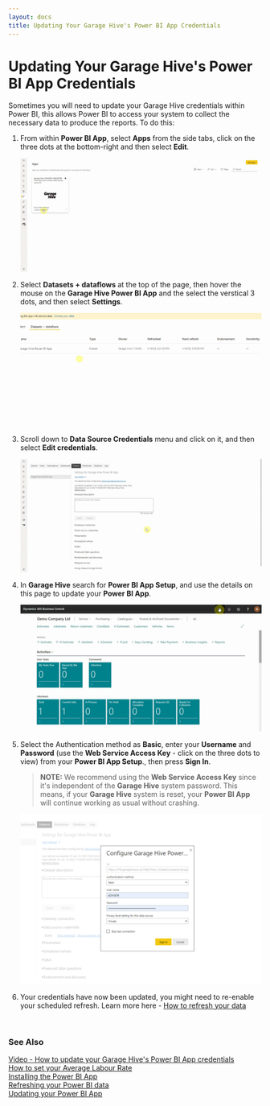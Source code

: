 ```yaml
---
layout: docs
title: Updating Your Garage Hive's Power BI App Credentials
---
```


# Updating Your Garage Hive's Power BI App Credentials
Sometimes you will need to update your Garage Hive credentials within Power BI, this allows Power BI to access your system to collect the necessary data to produce the reports. To do this:
1. From within **Power BI App**, select **Apps** from the side tabs, click on the three dots at the bottom-right and then select **Edit**. 

   ![](media/garagehive-powerbi-update-credentials1.gif)

2. Select **Datasets + dataflows** at the top of the page, then hover the mouse on the **Garage Hive Power BI App** and the select the verstical 3 dots, and then select **Settings**.

   ![](media/garagehive-powerbi-update-credentials2.gif)

3. Scroll down to **Data Source Credentials** menu and click on it, and then select **Edit credentials**.

   ![](media/garagehive-powerbi-update-credentials3.gif)

4. In **Garage Hive** search for **Power BI App Setup**, and use the details on this page to update your **Power BI App**.

   ![](media/garagehive-installing-powerbi-app3.gif)

5. Select the Authentication method as **Basic**, enter your **Username** and **Password** (use the **Web Service Access Key** - click on the three dots to view) from your **Power BI App Setup**., then press **Sign In**.

   > **NOTE:** We recommend using the **Web Service Access Key** since it's independent of the **Garage Hive** system password. This means, if your **Garage Hive** system is reset, your **Power BI App** will continue working as usual without crashing.

   ![](media/garagehive-powerbi-update-credentials5.png)

6. Your credentials have now been updated, you might need to re-enable your scheduled refresh. Learn more here - [How to refresh your data](https://docs.garagehive.co.uk/docs/powerbi-refresh-data.html "How to refresh your data")


<br>

### **See Also**
[Video - How to update your Garage Hive's Power BI App credentials](https://youtu.be/dcvhako90OE) \
[How to set your Average Labour Rate](garagehive-labour-rate.html) \
[Installing the Power BI App](powerbi-installing-app.html) \
[Refreshing your Power BI data](powerbi-refresh-data.html) \
[Updating your Power BI App](powerbi-updating-app.html) 


